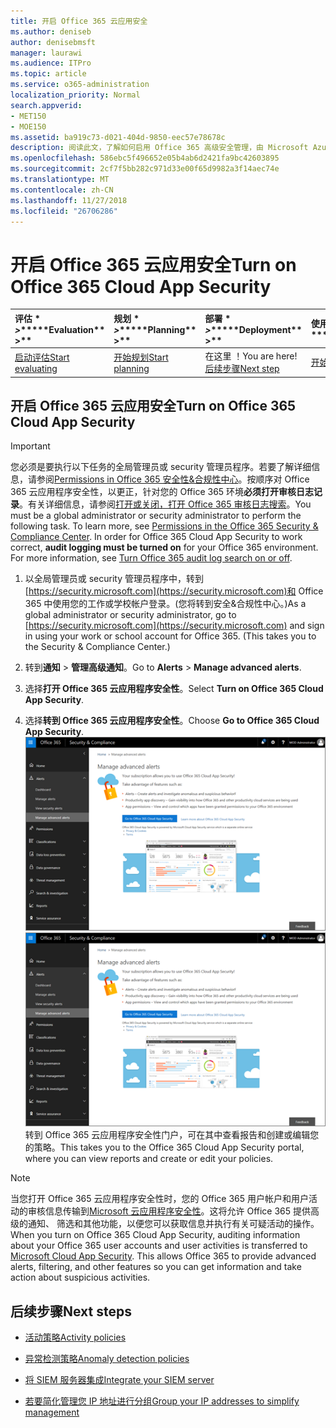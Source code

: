 ```yaml
---
title: 开启 Office 365 云应用安全
ms.author: deniseb
author: denisebmsft
manager: laurawi
ms.audience: ITPro
ms.topic: article
ms.service: o365-administration
localization_priority: Normal
search.appverid:
- MET150
- MOE150
ms.assetid: ba919c73-d021-404d-9850-eec57e78678c
description: 阅读此文，了解如何启用 Office 365 高级安全管理，由 Microsoft Azure 中的云应用程序安全性。
ms.openlocfilehash: 586ebc5f496652e05b4ab6d2421fa9bc42603895
ms.sourcegitcommit: 2cf7f5bb282c971d33e00f65d9982a3f14aec74e
ms.translationtype: MT
ms.contentlocale: zh-CN
ms.lasthandoff: 11/27/2018
ms.locfileid: "26706286"
---
```

# <a name="turn-on-office-365-cloud-app-security"></a><span data-ttu-id="e5273-103">开启 Office 365 云应用安全</span><span class="sxs-lookup"><span data-stu-id="e5273-103">Turn on Office 365 Cloud App Security</span></span>
  
|<span data-ttu-id="e5273-104">评估 \* *\>*\*</span><span class="sxs-lookup"><span data-stu-id="e5273-104">\*\*\*\*Evaluation\*\* \>\*\*</span></span>|<span data-ttu-id="e5273-105">规划 \* *\>*\*</span><span class="sxs-lookup"><span data-stu-id="e5273-105">\*\*\*\*Planning\*\* \>\*\*</span></span>|<span data-ttu-id="e5273-106">部署 \* *\>*\*</span><span class="sxs-lookup"><span data-stu-id="e5273-106">\*\*\*\*Deployment\*\* \>\*\*</span></span>|<span data-ttu-id="e5273-107">使用率 \*\*\*</span><span class="sxs-lookup"><span data-stu-id="e5273-107">\*\*\*\*Utilization\*\*\*\*</span></span>|
|:-----|:-----|:-----|:-----|
|[<span data-ttu-id="e5273-108">启动评估</span><span class="sxs-lookup"><span data-stu-id="e5273-108">Start evaluating</span></span>](office-365-cas-overview.md) <br/> |[<span data-ttu-id="e5273-109">开始规划</span><span class="sxs-lookup"><span data-stu-id="e5273-109">Start planning</span></span>](get-ready-for-office-365-cas.md) <br/> |<span data-ttu-id="e5273-110">在这里 ！</span><span class="sxs-lookup"><span data-stu-id="e5273-110">You are here!</span></span>  <br/> [<span data-ttu-id="e5273-111">后续步骤</span><span class="sxs-lookup"><span data-stu-id="e5273-111">Next step</span></span>](activity-policies-and-alerts.md) <br/> |[<span data-ttu-id="e5273-112">开始利用</span><span class="sxs-lookup"><span data-stu-id="e5273-112">Start utilizing</span></span>](utilization-activities-for-ocas.md) <br/> |
  
## <a name="turn-on-office-365-cloud-app-security"></a><span data-ttu-id="e5273-113">开启 Office 365 云应用安全</span><span class="sxs-lookup"><span data-stu-id="e5273-113">Turn on Office 365 Cloud App Security</span></span>

> [!IMPORTANT]
> <span data-ttu-id="e5273-p101">您必须是要执行以下任务的全局管理员或 security 管理员程序。若要了解详细信息，请参阅[Permissions in Office 365 安全性&amp;合规性中心](permissions-in-the-security-and-compliance-center.md)。按顺序对 Office 365 云应用程序安全性，以更正，针对您的 Office 365 环境**必须打开审核日志记录**。有关详细信息，请参阅[打开或关闭，打开 Office 365 审核日志搜索](turn-audit-log-search-on-or-off.md)。</span><span class="sxs-lookup"><span data-stu-id="e5273-p101">You must be a global administrator or security administrator to perform the following task. To learn more, see [Permissions in the Office 365 Security &amp; Compliance Center](permissions-in-the-security-and-compliance-center.md). In order for Office 365 Cloud App Security to work correct, **audit logging must be turned on** for your Office 365 environment. For more information, see [Turn Office 365 audit log search on or off](turn-audit-log-search-on-or-off.md).</span></span> 
  
1. <span data-ttu-id="e5273-p102">以全局管理员或 security 管理员程序中，转到[https://security.microsoft.com](https://security.microsoft.com)和 Office 365 中使用您的工作或学校帐户登录。(您将转到安全&amp;合规性中心。)</span><span class="sxs-lookup"><span data-stu-id="e5273-p102">As a global administrator or security administrator, go to [https://security.microsoft.com](https://security.microsoft.com) and sign in using your work or school account for Office 365. (This takes you to the Security &amp; Compliance Center.)</span></span> 
    
2. <span data-ttu-id="e5273-120">转到**通知** \> **管理高级通知**。</span><span class="sxs-lookup"><span data-stu-id="e5273-120">Go to **Alerts** \> **Manage advanced alerts**.</span></span>
    
3. <span data-ttu-id="e5273-121">选择**打开 Office 365 云应用程序安全性**。</span><span class="sxs-lookup"><span data-stu-id="e5273-121">Select **Turn on Office 365 Cloud App Security**.</span></span>
    
4. <span data-ttu-id="e5273-122">选择**转到 Office 365 云应用程序安全性**。</span><span class="sxs-lookup"><span data-stu-id="e5273-122">Choose **Go to Office 365 Cloud App Security**.</span></span><br/><span data-ttu-id="e5273-123">![安全中&amp;合规性中心中，选择管理高级通知转到 Office 365 云应用程序安全性](media/958632d4-03e3-4ade-8e22-d5509db6fca7.png)</span><span class="sxs-lookup"><span data-stu-id="e5273-123">![In the Security &amp; Compliance Center, choose Manage Advanced Alerts to go to Office 365 Cloud App Security](media/958632d4-03e3-4ade-8e22-d5509db6fca7.png)</span></span><br/><span data-ttu-id="e5273-124">转到 Office 365 云应用程序安全性门户，可在其中查看报告和创建或编辑您的策略。</span><span class="sxs-lookup"><span data-stu-id="e5273-124">This takes you to the Office 365 Cloud App Security portal, where you can view reports and create or edit your policies.</span></span>
    
> [!NOTE]
> <span data-ttu-id="e5273-p103">当您打开 Office 365 云应用程序安全性时，您的 Office 365 用户帐户和用户活动的审核信息传输到[Microsoft 云应用程序安全性](https://aka.ms/whatiscas)。这将允许 Office 365 提供高级的通知、 筛选和其他功能，以便您可以获取信息并执行有关可疑活动的操作。</span><span class="sxs-lookup"><span data-stu-id="e5273-p103">When you turn on Office 365 Cloud App Security, auditing information about your Office 365 user accounts and user activities is transferred to [Microsoft Cloud App Security](https://aka.ms/whatiscas). This allows Office 365 to provide advanced alerts, filtering, and other features so you can get information and take action about suspicious activities.</span></span> 
  
## <a name="next-steps"></a><span data-ttu-id="e5273-127">后续步骤</span><span class="sxs-lookup"><span data-stu-id="e5273-127">Next steps</span></span>

- [<span data-ttu-id="e5273-128">活动策略</span><span class="sxs-lookup"><span data-stu-id="e5273-128">Activity policies</span></span>](activity-policies-and-alerts.md)
    
- [<span data-ttu-id="e5273-129">异常检测策略</span><span class="sxs-lookup"><span data-stu-id="e5273-129">Anomaly detection policies</span></span>](anomaly-detection-policies-in-ocas.md)
    
- [<span data-ttu-id="e5273-130">将 SIEM 服务器集成</span><span class="sxs-lookup"><span data-stu-id="e5273-130">Integrate your SIEM server</span></span>](integrate-your-siem-server-with-office-365-cas.md)
    
- [<span data-ttu-id="e5273-131">若要简化管理您 IP 地址进行分组</span><span class="sxs-lookup"><span data-stu-id="e5273-131">Group your IP addresses to simplify management</span></span>](group-your-ip-addresses-in-ocas.md)
    

